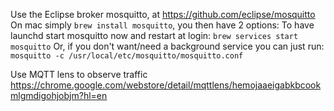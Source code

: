 Use the Eclipse broker mosquitto, at https://github.com/eclipse/mosquitto
On mac simply `brew install mosquitto`, you then have 2 options:
To have launchd start mosquitto now and restart at login:
  `brew services start mosquitto`
Or, if you don't want/need a background service you can just run:
  `mosquitto -c /usr/local/etc/mosquitto/mosquitto.conf`

Use MQTT lens to observe traffic https://chrome.google.com/webstore/detail/mqttlens/hemojaaeigabkbcookmlgmdigohjobjm?hl=en